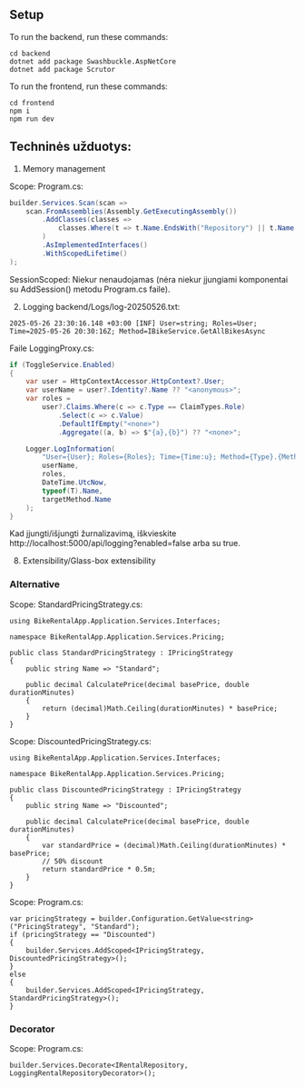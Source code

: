 ## Setup
To run the backend, run these commands:
```
cd backend
dotnet add package Swashbuckle.AspNetCore
dotnet add package Scrutor
```

To run the frontend, run these commands:
```
cd frontend
npm i
npm run dev
```


## Techninės užduotys:
1. Memory management

Scope: Program.cs:
```csharp
builder.Services.Scan(scan =>
    scan.FromAssemblies(Assembly.GetExecutingAssembly())
        .AddClasses(classes =>
            classes.Where(t => t.Name.EndsWith("Repository") || t.Name.EndsWith("Service"))
        )
        .AsImplementedInterfaces()
        .WithScopedLifetime()
);
```

SessionScoped: Niekur nenaudojamas (nėra niekur įjungiami komponentai su AddSession() metodu Program.cs faile).


2. Logging
backend/Logs/log-20250526.txt:
```
2025-05-26 23:30:16.148 +03:00 [INF] User=string; Roles=User; Time=2025-05-26 20:30:16Z; Method=IBikeService.GetAllBikesAsync
```
Faile LoggingProxy.cs:
```csharp
if (ToggleService.Enabled)
{
    var user = HttpContextAccessor.HttpContext?.User;
    var userName = user?.Identity?.Name ?? "<anonymous>";
    var roles =
        user?.Claims.Where(c => c.Type == ClaimTypes.Role)
            .Select(c => c.Value)
            .DefaultIfEmpty("<none>")
            .Aggregate((a, b) => $"{a},{b}") ?? "<none>";

    Logger.LogInformation(
        "User={User}; Roles={Roles}; Time={Time:u}; Method={Type}.{Method}",
        userName,
        roles,
        DateTime.UtcNow,
        typeof(T).Name,
        targetMethod.Name
    );
}
```
Kad įjungti/išjungti žurnalizavimą, iškvieskite http://localhost:5000/api/logging?enabled=false arba su true.

8. Extensibility/Glass-box extensibility

### Alternative

Scope: StandardPricingStrategy.cs:
```
using BikeRentalApp.Application.Services.Interfaces;

namespace BikeRentalApp.Application.Services.Pricing;

public class StandardPricingStrategy : IPricingStrategy
{
    public string Name => "Standard";

    public decimal CalculatePrice(decimal basePrice, double durationMinutes)
    {
        return (decimal)Math.Ceiling(durationMinutes) * basePrice;
    }
}
```

Scope: DiscountedPricingStrategy.cs:
```
using BikeRentalApp.Application.Services.Interfaces;

namespace BikeRentalApp.Application.Services.Pricing;

public class DiscountedPricingStrategy : IPricingStrategy
{
    public string Name => "Discounted";

    public decimal CalculatePrice(decimal basePrice, double durationMinutes)
    {
        var standardPrice = (decimal)Math.Ceiling(durationMinutes) * basePrice;
        // 50% discount
        return standardPrice * 0.5m;
    }
}
```

Scope: Program.cs:
```
var pricingStrategy = builder.Configuration.GetValue<string>("PricingStrategy", "Standard");
if (pricingStrategy == "Discounted")
{
    builder.Services.AddScoped<IPricingStrategy, DiscountedPricingStrategy>();
}
else
{
    builder.Services.AddScoped<IPricingStrategy, StandardPricingStrategy>();
}
```

### Decorator

Scope: Program.cs:
```
builder.Services.Decorate<IRentalRepository, LoggingRentalRepositoryDecorator>();
```